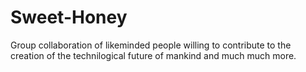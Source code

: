 # Sweet-Honey
Group collaboration of likeminded people willing to contribute to the creation of the technilogical future of mankind and much much more.
